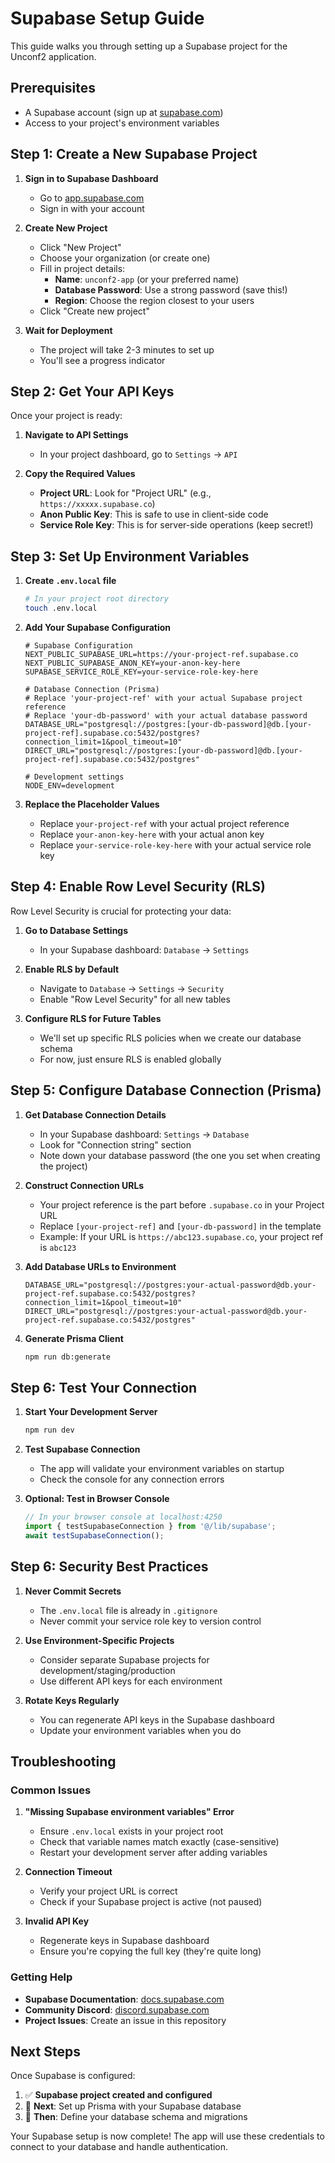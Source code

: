 # Supabase Setup Guide

This guide walks you through setting up a Supabase project for the Unconf2 application.

## Prerequisites

- A Supabase account (sign up at [supabase.com](https://supabase.com))
- Access to your project's environment variables

## Step 1: Create a New Supabase Project

1. **Sign in to Supabase Dashboard**

   - Go to [app.supabase.com](https://app.supabase.com)
   - Sign in with your account

2. **Create New Project**

   - Click "New Project"
   - Choose your organization (or create one)
   - Fill in project details:
     - **Name**: `unconf2-app` (or your preferred name)
     - **Database Password**: Use a strong password (save this!)
     - **Region**: Choose the region closest to your users
   - Click "Create new project"

3. **Wait for Deployment**
   - The project will take 2-3 minutes to set up
   - You'll see a progress indicator

## Step 2: Get Your API Keys

Once your project is ready:

1. **Navigate to API Settings**

   - In your project dashboard, go to `Settings` → `API`

2. **Copy the Required Values**
   - **Project URL**: Look for "Project URL" (e.g., `https://xxxxx.supabase.co`)
   - **Anon Public Key**: This is safe to use in client-side code
   - **Service Role Key**: This is for server-side operations (keep secret!)

## Step 3: Set Up Environment Variables

1. **Create `.env.local` file**

   ```bash
   # In your project root directory
   touch .env.local
   ```

2. **Add Your Supabase Configuration**

   ```env
   # Supabase Configuration
   NEXT_PUBLIC_SUPABASE_URL=https://your-project-ref.supabase.co
   NEXT_PUBLIC_SUPABASE_ANON_KEY=your-anon-key-here
   SUPABASE_SERVICE_ROLE_KEY=your-service-role-key-here

   # Database Connection (Prisma)
   # Replace 'your-project-ref' with your actual Supabase project reference
   # Replace 'your-db-password' with your actual database password
   DATABASE_URL="postgresql://postgres:[your-db-password]@db.[your-project-ref].supabase.co:5432/postgres?connection_limit=1&pool_timeout=10"
   DIRECT_URL="postgresql://postgres:[your-db-password]@db.[your-project-ref].supabase.co:5432/postgres"

   # Development settings
   NODE_ENV=development
   ```

3. **Replace the Placeholder Values**
   - Replace `your-project-ref` with your actual project reference
   - Replace `your-anon-key-here` with your actual anon key
   - Replace `your-service-role-key-here` with your actual service role key

## Step 4: Enable Row Level Security (RLS)

Row Level Security is crucial for protecting your data:

1. **Go to Database Settings**

   - In your Supabase dashboard: `Database` → `Settings`

2. **Enable RLS by Default**

   - Navigate to `Database` → `Settings` → `Security`
   - Enable "Row Level Security" for all new tables

3. **Configure RLS for Future Tables**
   - We'll set up specific RLS policies when we create our database schema
   - For now, just ensure RLS is enabled globally

## Step 5: Configure Database Connection (Prisma)

1. **Get Database Connection Details**

   - In your Supabase dashboard: `Settings` → `Database`
   - Look for "Connection string" section
   - Note down your database password (the one you set when creating the project)

2. **Construct Connection URLs**

   - Your project reference is the part before `.supabase.co` in your Project URL
   - Replace `[your-project-ref]` and `[your-db-password]` in the template
   - Example: If your URL is `https://abc123.supabase.co`, your project ref is `abc123`

3. **Add Database URLs to Environment**

   ```env
   DATABASE_URL="postgresql://postgres:your-actual-password@db.your-project-ref.supabase.co:5432/postgres?connection_limit=1&pool_timeout=10"
   DIRECT_URL="postgresql://postgres:your-actual-password@db.your-project-ref.supabase.co:5432/postgres"
   ```

4. **Generate Prisma Client**
   ```bash
   npm run db:generate
   ```

## Step 6: Test Your Connection

1. **Start Your Development Server**

   ```bash
   npm run dev
   ```

2. **Test Supabase Connection**

   - The app will validate your environment variables on startup
   - Check the console for any connection errors

3. **Optional: Test in Browser Console**
   ```javascript
   // In your browser console at localhost:4250
   import { testSupabaseConnection } from '@/lib/supabase';
   await testSupabaseConnection();
   ```

## Step 6: Security Best Practices

1. **Never Commit Secrets**

   - The `.env.local` file is already in `.gitignore`
   - Never commit your service role key to version control

2. **Use Environment-Specific Projects**

   - Consider separate Supabase projects for development/staging/production
   - Use different API keys for each environment

3. **Rotate Keys Regularly**
   - You can regenerate API keys in the Supabase dashboard
   - Update your environment variables when you do

## Troubleshooting

### Common Issues

1. **"Missing Supabase environment variables" Error**

   - Ensure `.env.local` exists in your project root
   - Check that variable names match exactly (case-sensitive)
   - Restart your development server after adding variables

2. **Connection Timeout**

   - Verify your project URL is correct
   - Check if your Supabase project is active (not paused)

3. **Invalid API Key**
   - Regenerate keys in Supabase dashboard
   - Ensure you're copying the full key (they're quite long)

### Getting Help

- **Supabase Documentation**: [docs.supabase.com](https://docs.supabase.com)
- **Community Discord**: [discord.supabase.com](https://discord.supabase.com)
- **Project Issues**: Create an issue in this repository

## Next Steps

Once Supabase is configured:

1. ✅ **Supabase project created and configured**
2. 🔄 **Next**: Set up Prisma with your Supabase database
3. 🔄 **Then**: Define your database schema and migrations

Your Supabase setup is now complete! The app will use these credentials to connect to your database and handle authentication.
